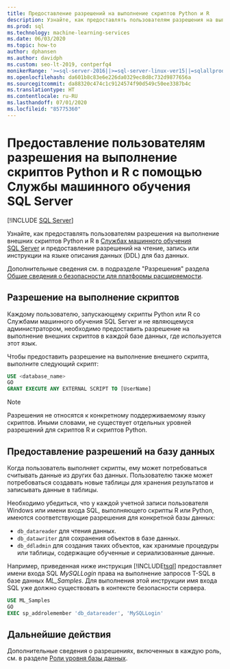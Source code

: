 ```yaml
---
title: Предоставление разрешений на выполнение скриптов Python и R
description: Узнайте, как предоставлять пользователям разрешения на выполнение внешних скриптов Python и R в Службах машинного обучения SQL Server и предоставление разрешений на чтение, запись или инструкции на языке описания данных (DDL) для баз данных.
ms.prod: sql
ms.technology: machine-learning-services
ms.date: 06/03/2020
ms.topic: how-to
author: dphansen
ms.author: davidph
ms.custom: seo-lt-2019, contperfq4
monikerRange: '>=sql-server-2016||>=sql-server-linux-ver15||=sqlallproducts-allversions'
ms.openlocfilehash: da601b8c83e6e226da0329ec8d8c732d9877656a
ms.sourcegitcommit: da88320c474c1c9124574f90d549c50ee3387b4c
ms.translationtype: HT
ms.contentlocale: ru-RU
ms.lasthandoff: 07/01/2020
ms.locfileid: "85775360"
---
```

# <a name="grant-users-permission-to-execute-python-and-r-scripts-with-sql-server-machine-learning-services"></a>Предоставление пользователям разрешения на выполнение скриптов Python и R с помощью Службы машинного обучения SQL Server
 [!INCLUDE [SQL Server](../../includes/applies-to-version/sqlserver.md)]

Узнайте, как предоставлять пользователям разрешения на выполнение внешних скриптов Python и R в [Службах машинного обучения SQL Server](../sql-server-machine-learning-services.md) и предоставление разрешений на чтение, запись или инструкции на языке описания данных (DDL) для баз данных.

Дополнительные сведения см. в подразделе "Разрешения" раздела [Общие сведения о безопасности для платформы расширяемости](../../machine-learning/concepts/security.md#permissions).

<a name="permissions-external-script"></a>

## <a name="permission-to-run-scripts"></a>Разрешение на выполнение скриптов

Каждому пользователю, запускающему скрипты Python или R со Службами машинного обучения SQL Server и не являющемуся администратором, необходимо предоставить разрешение на выполнение внешних скриптов в каждой базе данных, где используется этот язык.

Чтобы предоставить разрешение на выполнение внешнего скрипта, выполните следующий скрипт:

```sql
USE <database_name>
GO
GRANT EXECUTE ANY EXTERNAL SCRIPT TO [UserName]
```

> [!NOTE]
> Разрешения не относятся к конкретному поддерживаемому языку скриптов. Иными словами, не существует отдельных уровней разрешений для скриптов R и скриптов Python.

<a name="permissions-db"></a>

## <a name="grant-databases-permissions"></a>Предоставление разрешений на базу данных

Когда пользователь выполняет скрипты, ему может потребоваться считывать данные из других баз данных. Пользователю также может потребоваться создавать новые таблицы для хранения результатов и записывать данные в таблицы.

Необходимо убедиться, что у каждой учетной записи пользователя Windows или имени входа SQL, выполняющего скрипты R или Python, имеются соответствующие разрешения для конкретной базы данных: 

+ `db_datareader` для чтения данных.
+ `db_datawriter` для сохранения объектов в базе данных.
+ `db_ddladmin` для создания таких объектов, как хранимые процедуры или таблицы, содержащие обученные и сериализованные данные.

Например, приведенная ниже инструкция [!INCLUDE[tsql](../../includes/tsql-md.md)] предоставляет имени входа SQL *MySQLLogin* права на выполнение запросов T-SQL в базе данных *ML_Samples*. Для выполнения этой инструкции имя входа SQL уже должно существовать в контексте безопасности сервера.

```sql
USE ML_Samples
GO
EXEC sp_addrolemember 'db_datareader', 'MySQLLogin'
```

## <a name="next-steps"></a>Дальнейшие действия

Дополнительные сведения о разрешениях, включенных в каждую роль, см. в разделе [Роли уровня базы данных](../../relational-databases/security/authentication-access/database-level-roles.md).
